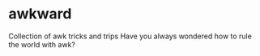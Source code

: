 # awkward
Collection of awk tricks and trips
Have you always wondered how to rule the world with awk? 
